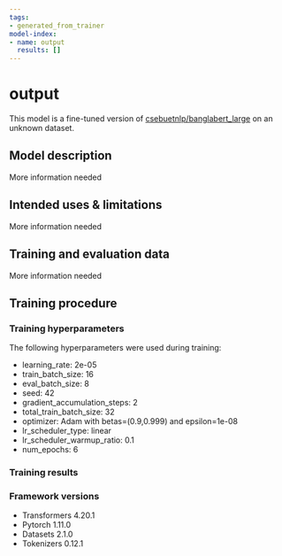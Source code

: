 ```yaml
---
tags:
- generated_from_trainer
model-index:
- name: output
  results: []
---
```


<!-- This model card has been generated automatically according to the information the Trainer had access to. You
should probably proofread and complete it, then remove this comment. -->

# output

This model is a fine-tuned version of [csebuetnlp/banglabert_large](https://huggingface.co/csebuetnlp/banglabert_large) on an unknown dataset.

## Model description

More information needed

## Intended uses & limitations

More information needed

## Training and evaluation data

More information needed

## Training procedure

### Training hyperparameters

The following hyperparameters were used during training:
- learning_rate: 2e-05
- train_batch_size: 16
- eval_batch_size: 8
- seed: 42
- gradient_accumulation_steps: 2
- total_train_batch_size: 32
- optimizer: Adam with betas=(0.9,0.999) and epsilon=1e-08
- lr_scheduler_type: linear
- lr_scheduler_warmup_ratio: 0.1
- num_epochs: 6

### Training results



### Framework versions

- Transformers 4.20.1
- Pytorch 1.11.0
- Datasets 2.1.0
- Tokenizers 0.12.1
